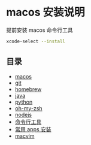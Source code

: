 # macos 安装说明

提前安装 macos 命令行工具

```sh
xcode-select --install
```

## 目录

- [macos](./macos.md)
- [git](./git.md)
- [homebrew](./homebrew.md)
- [java](./java.md)
- [python](./python.md)
- [oh-my-zsh](./oh-my-zsh.md)
- [nodejs](./nodejs.md)
- [命令行工具](./cmd.md)
- [常用 apps 安装](./apps.md)
- [macvim](./macos.md)
